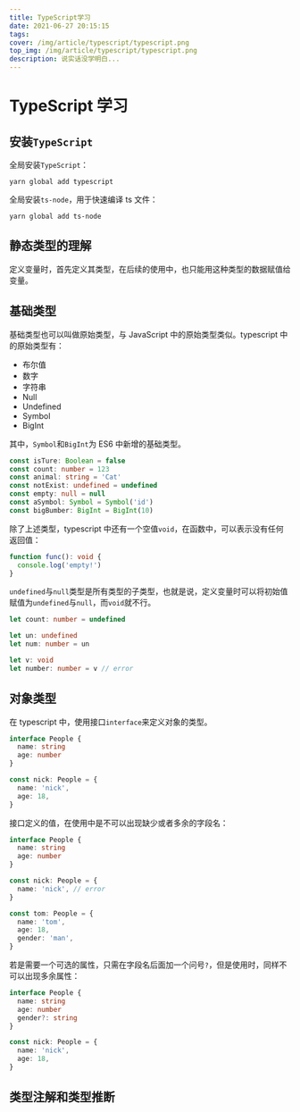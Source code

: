 ```yaml
---
title: TypeScript学习
date: 2021-06-27 20:15:15
tags:
cover: /img/article/typescript/typescript.png
top_img: /img/article/typescript/typescript.png
description: 说实话没学明白...
---
```


# TypeScript 学习

## 安装`TypeScript`

全局安装`TypeScript`：

```
yarn global add typescript
```

全局安装`ts-node`，用于快速编译 ts 文件：

```
yarn global add ts-node
```

## 静态类型的理解

定义变量时，首先定义其类型，在后续的使用中，也只能用这种类型的数据赋值给变量。

## 基础类型

基础类型也可以叫做原始类型，与 JavaScript 中的原始类型类似。typescript 中的原始类型有：

- 布尔值
- 数字
- 字符串
- Null
- Undefined
- Symbol
- BigInt

其中，`Symbol`和`BigInt`为 ES6 中新增的基础类型。

```ts
const isTure: Boolean = false
const count: number = 123
const animal: string = 'Cat'
const notExist: undefined = undefined
const empty: null = null
const aSymbol: Symbol = Symbol('id')
const bigBumber: BigInt = BigInt(10)
```

除了上述类型，typescript 中还有一个空值`void`，在函数中，可以表示没有任何返回值：

```ts
function func(): void {
  console.log('empty!')
}
```

`undefined`与`null`类型是所有类型的子类型，也就是说，定义变量时可以将初始值赋值为`undefined`与`null`，而`void`就不行。

```ts
let count: number = undefined

let un: undefined
let num: number = un

let v: void
let number: number = v // error
```

## 对象类型

在 typescript 中，使用接口`interface`来定义对象的类型。

```ts
interface People {
  name: string
  age: number
}

const nick: People = {
  name: 'nick',
  age: 18,
}
```

接口定义的值，在使用中是不可以出现缺少或者多余的字段名：

```ts
interface People {
  name: string
  age: number
}

const nick: People = {
  name: 'nick', // error
}

const tom: People = {
  name: 'tom',
  age: 18,
  gender: 'man',
}
```

若是需要一个可选的属性，只需在字段名后面加一个问号`?`，但是使用时，同样不可以出现多余属性：

```ts
interface People {
  name: string
  age: number
  gender?: string
}

const nick: People = {
  name: 'nick',
  age: 18,
}
```

## 类型注解和类型推断
